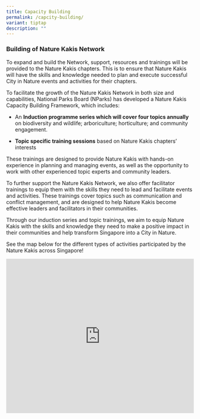 ```yaml
---
title: Capacity Building
permalink: /capcity-building/
variant: tiptap
description: ""
---
```

<h3>Building of Nature Kakis Network</h3><p>To expand and build the Network, support, resources and trainings will be provided to the Nature Kakis chapters. This is to ensure that Nature Kakis will have the skills and knowledge needed to plan and execute successful City in Nature events and activities for their chapters.</p><p>To facilitate the growth of the Nature Kakis Network in both size and capabilities, National Parks Board (NParks) has developed a Nature Kakis Capacity Building Framework, which includes:</p><ul data-tight="true" class="tight"><li><p>An <strong>Induction programme series which will cover four topics annually</strong> on biodiversity and wildlife; arboriculture; horticulture; and community engagement.</p></li><li><p><strong>Topic specific training sessions</strong> based on Nature Kakis chapters’ interests</p></li></ul><p>These trainings are designed to provide Nature Kakis with hands-on experience in planning and managing events, as well as the opportunity to work with other experienced topic experts and community leaders.</p><p>To further support the Nature Kakis Network, we also offer facilitator trainings to equip them with the skills they need to lead and facilitate events and activities. These trainings cover topics such as communication and conflict management, and are designed to help Nature Kakis become effective leaders and facilitators in their communities.</p><p>Through our induction series and topic trainings, we aim to equip Nature Kakis with the skills and knowledge they need to make a positive impact in their communities and help transform Singapore into a City in Nature.</p><p>See the map below for the different types of activities participated by the Nature Kakis across Singapore!</p><div class="iframe-wrapper"><iframe height="415px" width="100%" allowfullscreen="true" frameborder="0" src="https://www.google.com/maps/d/u/1/embed?mid=1xB2GeN8Wj2qN60d2J8eJ411K3Qsv0X4&amp;ehbc=2E312F&amp;noprof=1"></iframe></div>